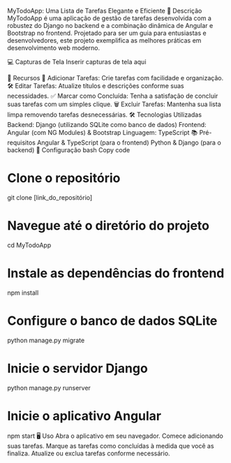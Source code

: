 MyTodoApp: Uma Lista de Tarefas Elegante e Eficiente
📌 Descrição
MyTodoApp é uma aplicação de gestão de tarefas desenvolvida com a robustez do Django no backend e a combinação dinâmica de Angular e Bootstrap no frontend. Projetado para ser um guia para entusiastas e desenvolvedores, este projeto exemplifica as melhores práticas em desenvolvimento web moderno.

💻 Capturas de Tela
Inserir capturas de tela aqui

🌟 Recursos
📝 Adicionar Tarefas: Crie tarefas com facilidade e organização.
🛠 Editar Tarefas: Atualize títulos e descrições conforme suas necessidades.
✅ Marcar como Concluída: Tenha a satisfação de concluir suas tarefas com um simples clique.
🗑 Excluir Tarefas: Mantenha sua lista limpa removendo tarefas desnecessárias.
🛠 Tecnologias Utilizadas
Backend: Django (utilizando SQLite como banco de dados)
Frontend: Angular (com NG Modules) & Bootstrap
Linguagem: TypeScript
📚 Pré-requisitos
Angular & TypeScript (para o frontend)
Python & Django (para o backend)
🚀 Configuração
bash
Copy code
# Clone o repositório
git clone [link_do_repositório]

# Navegue até o diretório do projeto
cd MyTodoApp

# Instale as dependências do frontend
npm install

# Configure o banco de dados SQLite
python manage.py migrate

# Inicie o servidor Django
python manage.py runserver

# Inicie o aplicativo Angular
npm start
🖥 Uso
Abra o aplicativo em seu navegador.
Comece adicionando suas tarefas.
Marque as tarefas como concluídas à medida que você as finaliza.
Atualize ou exclua tarefas conforme necessário.
